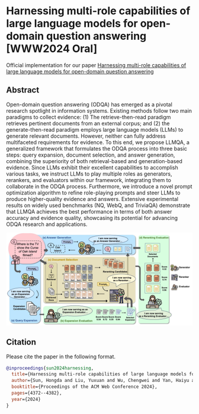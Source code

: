 # Harnessing multi-role capabilities of large language models for open-domain question answering [WWW2024 **Oral**]  

Official implementation for our paper [Harnessing multi-role capabilities of large language models for open-domain question answering](https://arxiv.org/abs/2403.05217)

## Abstract

Open-domain question answering (ODQA) has emerged as a pivotal research spotlight in information systems. Existing methods follow two main paradigms to collect evidence: (1) The retrieve-then-read paradigm retrieves pertinent documents from an external corpus; and (2) the generate-then-read paradigm employs large language models (LLMs) to generate relevant documents. However, neither
can fully address multifaceted requirements for evidence. To this end, we propose LLMQA, a generalized framework that formulates the ODQA process into three basic steps: query expansion, document selection, and answer generation, combining the superiority of both retrieval-based and generation-based evidence. Since LLMs exhibit their excellent capabilities to accomplish various tasks, we instruct LLMs to play multiple roles as generators, rerankers, and evaluators within our framework, integrating them to collaborate in the ODQA process. Furthermore, we introduce a novel prompt optimization algorithm to refine role-playing prompts and steer LLMs to produce higher-quality evidence and answers. Extensive experimental results on widely used benchmarks (NQ, WebQ, and TriviaQA) demonstrate that LLMQA achieves the best performance in terms of both answer accuracy and evidence quality, showcasing its potential for advancing ODQA research and applications.

![The Overview of BiDeV](./asserts/LLMQA.jpg)

## Citation

Please cite the paper in the following format.

```bibtex
@inproceedings{sun2024harnessing,
  title={Harnessing multi-role capabilities of large language models for open-domain question answering},
  author={Sun, Hongda and Liu, Yuxuan and Wu, Chengwei and Yan, Haiyu and Tai, Cheng and Gao, Xin and Shang, Shuo and Yan, Rui},
  booktitle={Proceedings of the ACM Web Conference 2024},
  pages={4372--4382},
  year={2024}
}
```
